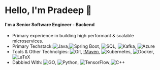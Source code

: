 # Hello, I'm Pradeep 👋

#### I'm a Senior Software Engineer - Backend
- Primary experience in building high performant & scalable microservices.
- Primary Techstack:![Java](https://img.shields.io/badge/Java-ED8B00?style=flat&logo=openjdk&logoColor=white),![Spring Boot](https://img.shields.io/badge/Spring_Boot-6DB33F?style=for-the-badge&logo=spring-boot&logoColor=white), ![SQL](https://custom-icon-badges.herokuapp.com/badge/SQL-05122A?&style=plastic&logo=database&logoColor=025E8C), ![Kafka](https://img.shields.io/badge/Apache_Kafka-231F20?style=for-the-badge&logo=apache-kafka&logoColor=white), ![Azure](https://img.shields.io/badge/microsoft%20azure-0089D6?style=for-the-badge&logo=microsoft-azure&logoColor=white)
- Tools & Other Technolgies: ![Git](https://img.shields.io/badge/Git-05122A?style=plastic&logo=Git&logoColor=F05032), [!Maven](https://img.shields.io/badge/apache_maven-C71A36?style=for-the-badge&logo=apachemaven&logoColor=white), ![Kubernetes](https://img.shields.io/badge/kubernetes-326ce5.svg?&style=for-the-badge&logo=kubernetes&logoColor=white), ![Docker](https://custom-icon-badges.herokuapp.com/badge/Docker-05122A.svg?style=plastic&logo=docker&logoColor=007396), ![LaTeX](https://img.shields.io/badge/LaTeX-000?&style=plastic&logo=latex&logoColor=23563D7C)
- Dabbled With: ![GO](https://img.shields.io/badge/Go-00ADD8?style=for-the-badge&logo=go&logoColor=white), ![Python](https://img.shields.io/badge/Python-05122A?style=plastic&logo=Python&logoColor=3776AB), ![TensorFlow](https://img.shields.io/badge/TensorFlow-FF6F00?style=for-the-badge&logo=tensorflow&logoColor=white),![C++](https://img.shields.io/badge/C%2B%2B-00599C?style=for-the-badge&logo=c%2B%2B&logoColor=white)
